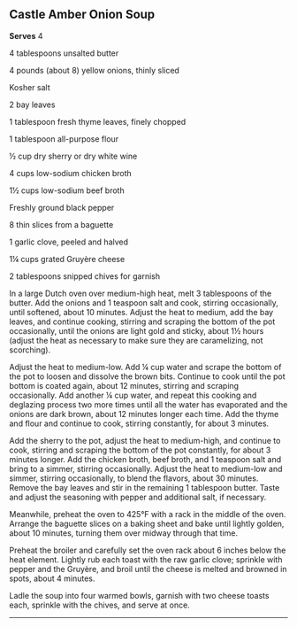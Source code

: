﻿## Castle Amber Onion Soup

**Serves** 4

4 tablespoons unsalted butter

4 pounds (about 8) yellow onions, thinly sliced

Kosher salt

2 bay leaves

1 tablespoon fresh thyme leaves, finely chopped

1 tablespoon all-purpose flour

½ cup dry sherry or dry white wine

4 cups low-sodium chicken broth

1½ cups low-sodium beef broth

Freshly ground black pepper

8 thin slices from a baguette

1 garlic clove, peeled and halved

1¼ cups grated Gruyère cheese

2 tablespoons snipped chives for garnish

In a large Dutch oven over medium-high heat, melt 3 tablespoons of the butter. Add the onions and 1 teaspoon salt and cook, stirring occasionally, until softened, about 10 minutes. Adjust the heat to medium, add the bay leaves, and continue cooking, stirring and scraping the bottom of the pot occasionally, until the onions are light gold and sticky, about 1½ hours (adjust the heat as necessary to make sure they are caramelizing, not scorching).

Adjust the heat to medium-low. Add ¼ cup water and scrape the bottom of the pot to loosen and dissolve the brown bits. Continue to cook until the pot bottom is coated again, about 12 minutes, stirring and scraping occasionally. Add another ¼ cup water, and repeat this cooking and deglazing process two more times until all the water has evaporated and the onions are dark brown, about 12 minutes longer each time. Add the thyme and flour and continue to cook, stirring constantly, for about 3 minutes.

Add the sherry to the pot, adjust the heat to medium-high, and continue to cook, stirring and scraping the bottom of the pot constantly, for about 3 minutes longer. Add the chicken broth, beef broth, and 1 teaspoon salt and bring to a simmer, stirring occasionally. Adjust the heat to medium-low and simmer, stirring occasionally, to blend the flavors, about 30 minutes. Remove the bay leaves and stir in the remaining 1 tablespoon butter. Taste and adjust the seasoning with pepper and additional salt, if necessary.

Meanwhile, preheat the oven to 425°F with a rack in the middle of the oven. Arrange the baguette slices on a baking sheet and bake until lightly golden, about 10 minutes, turning them over midway through that time.

Preheat the broiler and carefully set the oven rack about 6 inches below the heat element. Lightly rub each toast with the raw garlic clove; sprinkle with pepper and the Gruyère, and broil until the cheese is melted and browned in spots, about 4 minutes.

Ladle the soup into four warmed bowls, garnish with two cheese toasts each, sprinkle with the chives, and serve at once.

---

